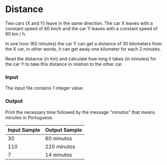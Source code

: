 # Distance

Two cars (X and Y) leave in the same direction. The car X leaves with a constant speed of 60 km/h and the car Y leaves with a constant speed of 90 km / h.

In one hour (60 minutes) the car Y can get a distance of 30 kilometers from the X car, in other words, it can get away one kilometer for each 2 minutes.

Read the distance (in km) and calculate how long it takes (in minutes) for the car Y to take this distance in relation to the other car.

### Input
The input file contains 1 integer value.

### Output
Print the necessary time followed by the message "minutos" that means minutes in Portuguese.


| Input Sample | Output Sample  |
| ------ | ------ |
| 30 | 60 minutos |
| 110 | 220 minutos |
| 7 | 14 minutos |
